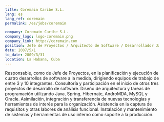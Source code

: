 ```yaml
---
title: Coremain Caribe S.L.
lang: es
lang_ref: coremain
permalink: /es/jobs/coremain

company: Coremain Caribe S.L.
company_logo: logo-coremain.png
company_link: http://coremain.com
position: Jefe de Proyectos / Arquitecto de Software / Desarrollador Java
date: 2007/5/1
to_date: 2009/3/31
location: La Habana, Cuba
---
```

Responsable, como de Jefe de Proyectos, en la planificación y ejecución de cuatro desarrollos de software a la medida, dirigiendo equipos de trabajo de entre 3 y 10 integrantes. Consultoría y participación en el inicio de otros tres proyectos de desarrollo de software. Diseño de arquitectura y tareas de programación utilizando Java, Spring, Hibernate, AndroMDA, MySQL y Oracle. Asimilación, integración y transferencia de nuevas tecnologías y herramientas de interés para la organización. Asistencia en la captura de requisitos y otras labores de análisis funcional. Instalación y mantenimiento de sistemas y herramientas de uso interno como soporte a la producción.
<!--more-->